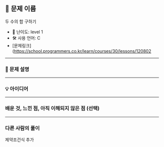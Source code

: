 ## 📘 문제 이름
두 수의 합 구하기

- 🧩 난이도: level 1
- 🛠 사용 언어: C
- [문제링크](https://school.programmers.co.kr/learn/courses/30/lessons/120802

---

### 🧠 문제 설명

---

### 💡 아이디어

---

### 배운 것, 느낀 점, 아직 이해되지 않은 점 (선택)

---

### 다른 사람의 풀이
제약조건식 추가
